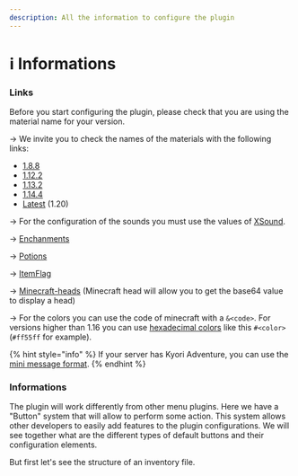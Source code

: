 ```yaml
---
description: All the information to configure the plugin
---
```


# ℹ️ Informations

### Links

Before you start configuring the plugin, please check that you are using the material name for your version.&#x20;

\-> We invite you to check the names of the materials with the following links:

* [1.8.8](https://helpch.at/docs/1.8.8/org/bukkit/Material.html)
* [1.12.2](https://helpch.at/docs/1.12.2/org/bukkit/Material.html)
* [1.13.2](https://helpch.at/docs/1.13.2/org/bukkit/Material.html)
* [1.14.4](https://helpch.at/docs/1.14.4/org/bukkit/Material.html)
* [Latest](https://hub.spigotmc.org/javadocs/spigot/org/bukkit/Material.html) (1.20)

\-> For the configuration of the sounds you must use the values of [XSound](https://github.com/CryptoMorin/XSeries/blob/master/src/main/java/com/cryptomorin/xseries/XSound.java).

\-> [Enchanments](https://hub.spigotmc.org/javadocs/spigot/org/bukkit/enchantments/Enchantment.html)

\-> [Potions](https://hub.spigotmc.org/javadocs/bukkit/org/bukkit/potion/PotionEffectType.html)

\-> [ItemFlag](https://hub.spigotmc.org/javadocs/bukkit/org/bukkit/inventory/ItemFlag.html)

\-> [Minecraft-heads](https://minecraft-heads.com/) (Minecraft head will allow you to get the base64 value to display a head)

\-> For the colors you can use the code of minecraft with a `&<code>`. For versions higher than 1.16 you can use [hexadecimal colors](https://www.google.com/search?q=hex+color) like this `#<color>` (`#ff55ff` for example).

{% hint style="info" %}
If your server has Kyori Adventure, you can use the [mini message format](https://docs.adventure.kyori.net/minimessage/format.html).
{% endhint %}

### Informations

The plugin will work differently from other menu plugins. Here we have a "Button" system that will allow to perform some action. This system allows other developers to easily add features to the plugin configurations. We will see together what are the different types of default buttons and their configuration elements.

But first let's see the structure of an inventory file.
